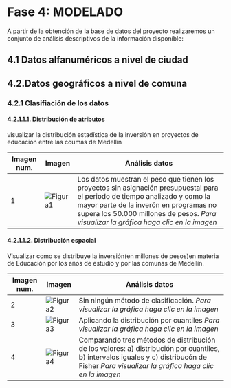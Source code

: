 # Fase 4: MODELADO

A partir de la obtención de la base de datos del proyecto realizaremos un conjunto de análisis descriptivos de la información disponible:
## 4.1 Datos alfanuméricos a nivel de ciudad

## 4.2.Datos geográficos a nivel de comuna
### 4.2.1 Clasifiación de los datos
#### 4.2.1.1.1. Distribución de atributos
visualizar la distribución estadística de la inversión en proyectos de educación entre las coumas de Medellín

|Imagen num.|Imagen|Análisis datos|
|-------|-------|-------|
|1|![Figura1](https://user-images.githubusercontent.com/45660997/68547769-6367d580-03b3-11ea-9d7f-ffcea615effe.PNG)|Los datos muestran el peso que tienen los proyectos sin asignación presupuestal para el periodo de tiempo analizado y como la mayor parte de la inverón en programas no supera los 50.000 millones de pesos. *Para visualizar la gráfica haga clic en la imagen* 

#### 4.2.1.1.2. Distribución espacial
Visualizar como se distribuye la inversión(en millones de pesos)en materia de Educación por los años de estudio y por las comunas de Medellín.

|Imagen num.|Imagen|Análisis datos|
|-------|-------|-------|
|2|![Figura2](https://user-images.githubusercontent.com/45660997/68556835-d435de80-0401-11ea-92b7-4c27117b1b75.PNG)|Sin ningún método de clasificación. *Para visualizar la gráfica haga clic en la imagen*|
|3|![Figura3](https://user-images.githubusercontent.com/45660997/68556839-d6983880-0401-11ea-8f91-062f528dcc10.PNG)|Aplicando la distribución por cuantiles *Para visualizar la gráfica haga clic en la imagen*
|4|![Figura4](https://user-images.githubusercontent.com/45660997/68556843-d8fa9280-0401-11ea-9d48-2775d4552111.PNG)|Comparando tres métodos de distribución de los valores: a) distribución por cuantiles, b) intervalos iguales y c) distribucón de Fisher *Para visualizar la gráfica haga clic en la imagen*



